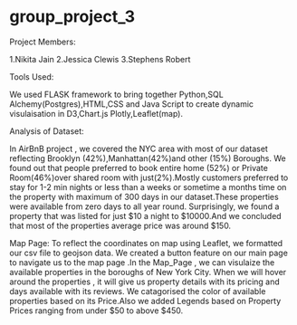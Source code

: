 # group_project_3

Project Members:

1.Nikita Jain
2.Jessica Clewis
3.Stephens Robert

Tools Used:

We used FLASK framework to bring together Python,SQL Alchemy(Postgres),HTML,CSS and Java Script to create dynamic visulaisation in D3,Chart.js
Plotly,Leaflet(map).

Analysis of Dataset:

In AirBnB project , we covered the NYC area with most of our dataset reflecting Brooklyn (42%),Manhattan(42%)and other (15%) Boroughs.
We found out that people preferred to book entire home (52%) or Private Room(46%)over shared room with just(2%).Mostly customers
preferred to stay for 1-2 min nights or less than a weeks or sometime a months time on the property with maximum of 300 days in our
dataset.These properties were available from zero days to all year round. Surprisingly, we found a property that was listed for just
$10 a night to $10000.And we concluded that most of the properties average price was around $150.


Map Page:
To reflect the coordinates on map using Leaflet, we formatted our csv file to geojson data. We created a button feature on our
main page to navigate us to the map page .In the Map_Page , we can visulaize the available properties in the boroughs of New York City.
When we will hover around the properties , it will give us property details with its pricing and days available with its reviews. We
catagorised the color of available properties based on its Price.Also we added Legends based on Property Prices ranging from under $50
to above $450.
